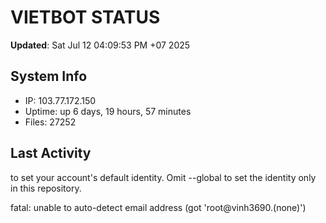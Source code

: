 # VIETBOT STATUS
**Updated**: Sat Jul 12 04:09:53 PM +07 2025

## System Info
- IP: 103.77.172.150
- Uptime: up 6 days, 19 hours, 57 minutes
- Files: 27252

## Last Activity

to set your account's default identity.
Omit --global to set the identity only in this repository.

fatal: unable to auto-detect email address (got 'root@vinh3690.(none)')

